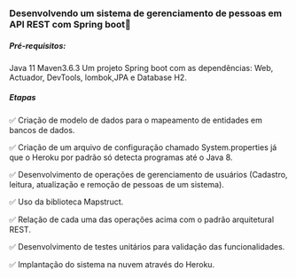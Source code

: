### Desenvolvendo um sistema de gerenciamento de pessoas em API REST com Spring boot:woman:

##### Pré-requisitos:

Java 11
Maven3.6.3
Um projeto Spring boot com as dependências: Web, Actuador, DevTools, lombok,JPA e Database H2.

##### Etapas

:white_check_mark: Criação de modelo de dados para o mapeamento de entidades em bancos de dados.

:white_check_mark: Criação de um arquivo de configuração chamado System.properties já que o Heroku por padrão só detecta programas até o Java 8.

:white_check_mark: Desenvolvimento de operações de gerenciamento de usuários (Cadastro, leitura, atualização e remoção de pessoas de um sistema).

:white_check_mark: Uso da biblioteca Mapstruct.

:white_check_mark: Relação de cada uma das operações acima com o padrão arquitetural REST.

:white_check_mark: Desenvolvimento de testes unitários para validação das funcionalidades.

:white_check_mark: Implantação do sistema na nuvem através do Heroku.
